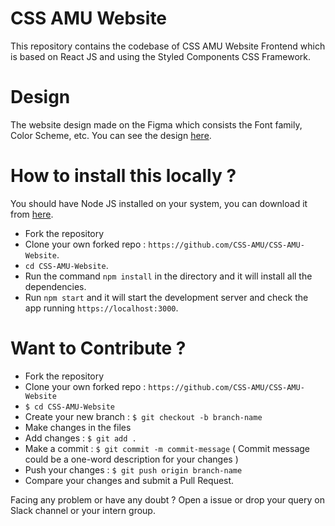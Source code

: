 # CSS AMU Website

This repository contains the codebase of CSS AMU Website Frontend which is based on React JS and using the Styled Components CSS Framework.

# Design

The website design made on the Figma which consists the Font family, Color Scheme, etc. You can see the design
[here](https://www.figma.com/file/tPbEdyzHP295Ekt1Ot0p1x/CSS-Layout-Copy?node-id=0%3A1).

# How to install this locally ?

You should have Node JS installed on your system, you can download it from [here](https://nodejs.org/en/).

- Fork the repository
- Clone your own forked repo : `https://github.com/CSS-AMU/CSS-AMU-Website`.
- `cd CSS-AMU-Website`.
- Run the command `npm install` in the directory and it will install all the dependencies.
- Run `npm start` and it will start the development server and check the app running `https://localhost:3000`.

# Want to Contribute ?

- Fork the repository
- Clone your own forked repo : `https://github.com/CSS-AMU/CSS-AMU-Website`
- `$ cd CSS-AMU-Website`
- Create your new branch : `$ git checkout -b branch-name`
- Make changes in the files
- Add changes : `$ git add .`
- Make a commit : `$ git commit -m commit-message` ( Commit message could be a one-word description for your changes )
- Push your changes : `$ git push origin branch-name`
- Compare your changes and submit a Pull Request.

Facing any problem or have any doubt ? Open a issue or drop your query on Slack channel or your intern group.

